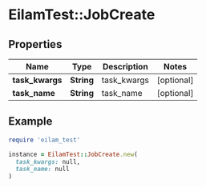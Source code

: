 # EilamTest::JobCreate

## Properties

| Name | Type | Description | Notes |
| ---- | ---- | ----------- | ----- |
| **task_kwargs** | **String** | task_kwargs | [optional] |
| **task_name** | **String** | task_name | [optional] |

## Example

```ruby
require 'eilam_test'

instance = EilamTest::JobCreate.new(
  task_kwargs: null,
  task_name: null
)
```

